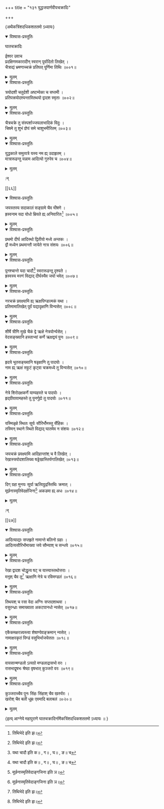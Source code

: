 +++
title = "१३१ युद्धजयार्णवीयचक्रादिः"

+++

\{अथैकत्रिंशदधिकशततमो ऽध्यायः\}


<details open><summary>विश्वास-प्रस्तुतिः</summary>

घातचक्रादिः  
    
ईश्वर उवाच  
प्रदक्षिणमकारादीन् स्वरान् पूर्वादितो लिखेत् ।  
चैत्राद्यं भ्रमणाच्चक्रं प्रतिपत् पूर्णिमा तिथिः   ॥००१॥
</details>

<details><summary>मूलम्</summary>

घातचक्रादिः  
    
ईश्वर उवाच  
प्रदक्षिणमकारादीन् स्वरान् पूर्वादितो लिखेत् ।  
चैत्राद्यं भ्रमणाच्चक्रं प्रतिपत् पूर्णिमा तिथिः   ॥००१॥
</details>  

<details open><summary>विश्वास-प्रस्तुतिः</summary>

त्रयोदशी चतुर्दशी अष्टम्येका च सप्तमी ।  
प्रतिपत्त्रयोदश्यन्तास्तिथयो द्वादश स्मृताः ॥००२॥
</details>

<details><summary>मूलम्</summary>

त्रयोदशी चतुर्दशी अष्टम्येका च सप्तमी ।  
प्रतिपत्त्रयोदश्यन्तास्तिथयो द्वादश स्मृताः ॥००२॥
</details>  

<details open><summary>विश्वास-प्रस्तुतिः</summary>

चैत्रचक्रे तु संस्पर्शाज्जयलाभादिकं विदुः ।  
चिषमे तु शुभं ज्ञेयं समे चाशुभमीरितम् ॥००३॥
</details>

<details><summary>मूलम्</summary>

चैत्रचक्रे तु संस्पर्शाज्जयलाभादिकं विदुः ।  
चिषमे तु शुभं ज्ञेयं समे चाशुभमीरितम् ॥००३॥
</details>  

<details open><summary>विश्वास-प्रस्तुतिः</summary>

युद्धकाले समुत्पत्रे यस्य नम ह्य् उदाहृतम् ।  
मात्रारूढन्तु यन्नाम आदित्यो गुरुरेव च ॥००४॥
</details>

<details><summary>मूलम्</summary>

युद्धकाले समुत्पत्रे यस्य नम ह्य् उदाहृतम् ।  
मात्रारूढन्तु यन्नाम आदित्यो गुरुरेव च ॥००४॥
</details>  
    
:न्  
    
[^१]: तिथिभेदे इति झ॥  

[[६६]]
    

<details open><summary>विश्वास-प्रस्तुतिः</summary>

जयस्तस्य सदाकालं सङ्ग्रामे चैव भीषणे ।  
ह्रस्वनाम यदा योधो म्रियते ह्य् अनिवारितः[^१] ॥००५॥
</details>

<details><summary>मूलम्</summary>

जयस्तस्य सदाकालं सङ्ग्रामे चैव भीषणे ।  
ह्रस्वनाम यदा योधो म्रियते ह्य् अनिवारितः[^१] ॥००५॥
</details>  

<details open><summary>विश्वास-प्रस्तुतिः</summary>

प्रथमो दीर्घ आदिस्थो द्वितीयो मध्ये अन्तकः ।  
द्वौ मध्येन प्रथमान्तौ जायेते नात्र संशयः   ॥००६॥
</details>

<details><summary>मूलम्</summary>

प्रथमो दीर्घ आदिस्थो द्वितीयो मध्ये अन्तकः ।  
द्वौ मध्येन प्रथमान्तौ जायेते नात्र संशयः   ॥००६॥
</details>  

<details open><summary>विश्वास-प्रस्तुतिः</summary>

पुनश्चान्ते यदा चादौ[^२] स्वरारूढन्तु दृश्यते   ।  
ह्रस्वस्य मरणं विद्याद् दीर्घस्यैव जयो भवेत् ॥००७॥
</details>

<details><summary>मूलम्</summary>

पुनश्चान्ते यदा चादौ[^२] स्वरारूढन्तु दृश्यते   ।  
ह्रस्वस्य मरणं विद्याद् दीर्घस्यैव जयो भवेत् ॥००७॥
</details>  

<details open><summary>विश्वास-प्रस्तुतिः</summary>

नरचक्रं प्रवक्ष्यामि ह्य् ऋक्षपिण्डात्मकं यथा   ।  
प्रतिमामालिखेत् पूर्वं पद्यादृक्षाणि विन्यसेत्   ॥००८॥
</details>

<details><summary>मूलम्</summary>

नरचक्रं प्रवक्ष्यामि ह्य् ऋक्षपिण्डात्मकं यथा   ।  
प्रतिमामालिखेत् पूर्वं पद्यादृक्षाणि विन्यसेत्   ॥००८॥
</details>  

<details open><summary>विश्वास-प्रस्तुतिः</summary>

शीर्षे त्रीणि मुखे चैकं द्वे ऋक्षे नेत्रयोर्न्यसेत्   ।  
वेदसङ्ख्यानि हस्ताभ्यां कर्णे ऋक्षद्वयं पुनः   ॥००९॥
</details>

<details><summary>मूलम्</summary>

शीर्षे त्रीणि मुखे चैकं द्वे ऋक्षे नेत्रयोर्न्यसेत्   ।  
वेदसङ्ख्यानि हस्ताभ्यां कर्णे ऋक्षद्वयं पुनः   ॥००९॥
</details>  

<details open><summary>विश्वास-प्रस्तुतिः</summary>

हृदये भूतसङ्ख्यानि षडृक्षाणि तु पादयोः   ।  
नाम ह्य् ऋक्षं स्फुटं कृट्वा चक्रमध्ये तु विन्यसेत्   ॥०१०॥
</details>

<details><summary>मूलम्</summary>

हृदये भूतसङ्ख्यानि षडृक्षाणि तु पादयोः   ।  
नाम ह्य् ऋक्षं स्फुटं कृट्वा चक्रमध्ये तु विन्यसेत्   ॥०१०॥
</details>  

<details open><summary>विश्वास-प्रस्तुतिः</summary>

नेत्रे शिरोदक्षकर्णे याम्यहस्ते च पादयोः ।  
हृद्ग्रीवावामहस्ते तु पुनर्गुह्ये तु पादयोः ॥०११॥
</details>

<details><summary>मूलम्</summary>

नेत्रे शिरोदक्षकर्णे याम्यहस्ते च पादयोः ।  
हृद्ग्रीवावामहस्ते तु पुनर्गुह्ये तु पादयोः ॥०११॥
</details>  

<details open><summary>विश्वास-प्रस्तुतिः</summary>

यस्मिन्नृक्षे स्थितः सूर्यः सौरिर्भौमस्तु सैंहिकः   ।  
तस्मिन् स्थाने स्थिते विद्याद् घातमेव न संशयः ॥०१२॥
</details>

<details><summary>मूलम्</summary>

यस्मिन्नृक्षे स्थितः सूर्यः सौरिर्भौमस्तु सैंहिकः   ।  
तस्मिन् स्थाने स्थिते विद्याद् घातमेव न संशयः ॥०१२॥
</details>  

<details open><summary>विश्वास-प्रस्तुतिः</summary>

जयचक्रं प्रवक्ष्यामि आदिहान्तांश् च वै लिखेत् ।  
रेखास्त्रयोदशालिख्य षड्रेखास्तिर्यगालिखेत् ॥०१३॥
</details>

<details><summary>मूलम्</summary>

जयचक्रं प्रवक्ष्यामि आदिहान्तांश् च वै लिखेत् ।  
रेखास्त्रयोदशालिख्य षड्रेखास्तिर्यगालिखेत् ॥०१३॥
</details>  

<details open><summary>विश्वास-प्रस्तुतिः</summary>

दिग् ग्रहा मुनयः सूर्या ऋत्विग्रुद्रस्तिथिः क्रमात्   ।  
मूर्छनास्मृतिवेदर्क्षजिना[^३] अकडमा ह्य् अधः   ॥०१४॥
</details>

<details><summary>मूलम्</summary>

दिग् ग्रहा मुनयः सूर्या ऋत्विग्रुद्रस्तिथिः क्रमात्   ।  
मूर्छनास्मृतिवेदर्क्षजिना[^३] अकडमा ह्य् अधः   ॥०१४॥
</details>  
    
:न्  
    
[^१]: म्रियते ह्य् अविचारित इति ख॥ । म्रियते ह्य् अविचारत इति ग॥ , घ॥ , ङ॥ च  
    
[^२]: यथा चादौ इति क॥ , ग॥ , घ॥ , ङ॥ च  
    
[^३]: मूर्छनास्मृतिवेदाङ्गजिना इति ञ॥  

[[६७]]
    

<details open><summary>विश्वास-प्रस्तुतिः</summary>

आदित्याद्याः सप्तहृते नामान्ते बलिनो ग्रहाः ।  
आदित्यसौरिभौमाख्या जये सौम्याश् च सन्धये ॥०१५॥
</details>

<details><summary>मूलम्</summary>

आदित्याद्याः सप्तहृते नामान्ते बलिनो ग्रहाः ।  
आदित्यसौरिभौमाख्या जये सौम्याश् च सन्धये ॥०१५॥
</details>  

<details open><summary>विश्वास-प्रस्तुतिः</summary>

रेखा द्वादश चोद्धृत्य षट् च यास्यास्तथोत्तराः   ।  
मनुश् चैव तु[^१] ऋक्षाणि नेत्रे च रविमण्डलं   ॥०१६॥
</details>

<details><summary>मूलम्</summary>

रेखा द्वादश चोद्धृत्य षट् च यास्यास्तथोत्तराः   ।  
मनुश् चैव तु[^१] ऋक्षाणि नेत्रे च रविमण्डलं   ॥०१६॥
</details>  

<details open><summary>विश्वास-प्रस्तुतिः</summary>

तिथयश् च रसा वेदा अग्निः सप्तदशाथवा ।  
वसुरन्ध्राः समाख्याता अकटपानधो न्यसेत् ॥०१७॥
</details>

<details><summary>मूलम्</summary>

तिथयश् च रसा वेदा अग्निः सप्तदशाथवा ।  
वसुरन्ध्राः समाख्याता अकटपानधो न्यसेत् ॥०१७॥
</details>  

<details open><summary>विश्वास-प्रस्तुतिः</summary>

एकैकमक्षरन्न्यस्त्वा शेषाण्येवङ्क्रमान् न्यसेत्   ।  
नामाक्षरकृतं पिण्डं वसुभिर्भाजयेत्ततः   ॥०१८॥
</details>

<details><summary>मूलम्</summary>

एकैकमक्षरन्न्यस्त्वा शेषाण्येवङ्क्रमान् न्यसेत्   ।  
नामाक्षरकृतं पिण्डं वसुभिर्भाजयेत्ततः   ॥०१८॥
</details>  

<details open><summary>विश्वास-प्रस्तुतिः</summary>

वायसान्मण्डलो ऽत्यग्रो मण्डलाद्रासभो वरः   ।  
रासभाद्वृषभः श्रेष्ठा वृषभात् कुञ्जरो वरः   ॥०१९॥
</details>

<details><summary>मूलम्</summary>

वायसान्मण्डलो ऽत्यग्रो मण्डलाद्रासभो वरः   ।  
रासभाद्वृषभः श्रेष्ठा वृषभात् कुञ्जरो वरः   ॥०१९॥
</details>  

<details open><summary>विश्वास-प्रस्तुतिः</summary>

कुञ्जराच्चैव पुनः सिंहः सिंहाश् चैव खरुर्वरः   ।  
खरोश् चैव बली धूम्रः एवमादि बलाबलं ॥०२०॥
</details>

<details><summary>मूलम्</summary>

कुञ्जराच्चैव पुनः सिंहः सिंहाश् चैव खरुर्वरः   ।  
खरोश् चैव बली धूम्रः एवमादि बलाबलं ॥०२०॥
</details>  
    
\{इत्य् आग्नेये महापुराणे घातचक्रादिर्नामैकत्रिंशदधिकशततमो ऽध्यायः ॥  }
    